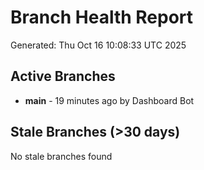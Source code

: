 # Branch Health Report
Generated: Thu Oct 16 10:08:33 UTC 2025

## Active Branches
- **main** - 19 minutes ago by Dashboard Bot

## Stale Branches (>30 days)
No stale branches found
